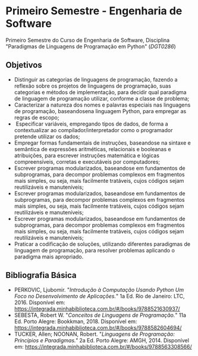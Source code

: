 # Primeiro Semestre - Engenharia de Software

Primeiro Semestre do Curso de Engenharia de Software, Disciplina "Paradigmas de Linguagens de Programação em Python" (_DGT0286_)



## Objetivos


- Distinguir as categorias de linguagens de programação, fazendo a reflexão sobre os projetos de
  linguagens de programação, suas categorias e métodos de implementação, para decidir qual paradigma
  de linguagem de programação utilizar, conforme a classe de problema;
- Caracterizar a natureza dos nomes e palavras especiais nas linguagens de programação, baseando­sena linguagem Python, para empregar as regras de escopo;
- ­ Especificar variáveis, empregando tipos de dados, de forma a contextualizar ao compilador/interpretador como o programador pretende utilizar os dados;
- Empregar formas fundamentais de instruções, baseando­se na sintaxe e semântica de expressões aritméticas, relacionais e booleanas e atribuições, para escrever instruções matemática e lógicas compreensíveis, corretas e executáveis por computadores;
- Escrever programas modularizados, baseando­se em fundamentos de subprogramas, para decompor problemas complexos em fragmentos mais simples, ou seja, mais facilmente tratáveis, cujos códigos sejam reutilizáveis e manuteníveis;
- Escrever programas modularizados, baseando­se em fundamentos de subprogramas, para decompor problemas complexos em fragmentos mais simples, ou seja, mais facilmente tratáveis, cujos códigos sejam reutilizáveis e manuteníveis;
- Escrever programas modularizados, baseando­se em fundamentos de subprogramas, para decompor
  problemas complexos em fragmentos mais simples, ou seja, mais facilmente tratáveis, cujos códigos
  sejam reutilizáveis e manuteníveis;
- Praticar a codificação de soluções, utilizando diferentes paradigmas de linguagem de programação,
  para resolver problemas aplicando o paradigma mais apropriado.

## Bibliografia Básica


- PERKOVIC, Ljubomir. "_Introdução à Computação Usando Python ­Um Foco no Desenvolvimento de Aplicações._" 1a Ed. Rio de Janeiro: LTC, 2016. Disponível em: https://integrada.minhabiblioteca.com.br/#/books/9788521630937/
- SEBESTA, Robert W. "_Conceitos de Linguagens de Programação._" 11a Ed. Porto Alegre: Bookkman, 2018. Disponível em: https://integrada.minhabiblioteca.com.br/#/books/9788582604694/
- TUCKER, Allen; NOONAN, Robert. "_Linguagens de Programação: Princípios e Paradigmas."_ 2a Ed. Porto Alegre: AMGH, 2014. Disponível em: https://integrada.minhabiblioteca.com.br/#/books/9788563308566/
